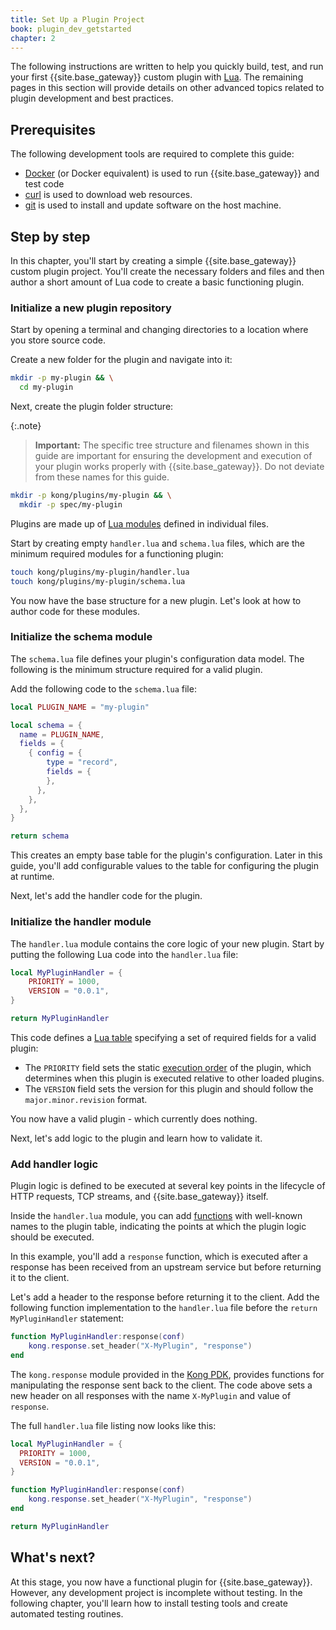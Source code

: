 ```yaml
---
title: Set Up a Plugin Project
book: plugin_dev_getstarted
chapter: 2
---
```


The following instructions are written to help you quickly build, test, and run your first 
{{site.base_gateway}} custom plugin with [Lua](http://www.lua.org/). The remaining pages in 
this section will provide details on other advanced topics related to 
plugin development and best practices.

## Prerequisites

The following development tools are required to complete this guide:

* [Docker](https://docs.docker.com/get-docker/) (or Docker equivalent) is used to run {{site.base_gateway}} and test code
* [curl](https://curl.se/) is used to download web resources. 
* [git](https://git-scm.com/book/en/v2/Getting-Started-Installing-Git) is used to install and update software on the host machine.

## Step by step

In this chapter, you'll start by creating a simple {{site.base_gateway}} custom plugin project. You'll
create the necessary folders and files and then author a short amount of Lua code to create a 
basic functioning plugin.

### Initialize a new plugin repository

Start by opening a terminal and changing directories to a location where you store source code. 

Create a new folder for the plugin and navigate into it:

```sh
mkdir -p my-plugin && \
  cd my-plugin
```

Next, create the plugin folder structure:

{:.note}
> **Important:** The specific tree structure and filenames shown in this guide are important for ensuring 
> the development and execution of your plugin works properly with {{site.base_gateway}}. Do not
> deviate from these names for this guide.

```sh
mkdir -p kong/plugins/my-plugin && \
  mkdir -p spec/my-plugin
```

Plugins are made up of [Lua modules](http://www.lua.org/manual/5.1/manual.html#5.3) defined in 
individual files. 

Start by creating empty `handler.lua` and `schema.lua` files, which are the minimum required modules
for a functioning plugin:

```sh
touch kong/plugins/my-plugin/handler.lua
touch kong/plugins/my-plugin/schema.lua
```

You now have the base structure for a new plugin. Let's look at how to author code for these modules.

### Initialize the schema module

 The `schema.lua` file defines your plugin's configuration data model. The following is the minimum structure 
 required for a valid plugin.

 Add the following code to the `schema.lua` file:

 ```lua
 local PLUGIN_NAME = "my-plugin"

 local schema = {
   name = PLUGIN_NAME,
   fields = {
     { config = {
         type = "record",
         fields = {
         },
       },
     },
   },
 }
 
 return schema
 ```
 
 This creates an empty base table for the plugin's configuration. 
 Later in this guide, you'll add configurable values to the table for configuring the plugin at runtime. 
 
 Next, let's add the handler code for the plugin.

### Initialize the handler module

 The `handler.lua` module contains the core logic of your new plugin.
 Start by putting the following Lua code into the `handler.lua` file:

 ```lua
 local MyPluginHandler = {
     PRIORITY = 1000,
     VERSION = "0.0.1",
 }

 return MyPluginHandler
 ```

 This code defines a [Lua table](https://www.lua.org/pil/2.5.html) specifying a set of required 
 fields for a valid plugin:

 * The `PRIORITY` field sets the static 
 [execution order](/gateway/{{page.release}}/plugin-development/custom-logic/#plugins-execution-order) 
 of the plugin, which determines when this plugin is executed relative to other loaded plugins.
 * The `VERSION` field sets the version for this plugin and should follow the `major.minor.revision` format.
 
You now have a valid plugin - which currently does nothing.

Next, let's add logic to the plugin and learn how to validate it.

### Add handler logic

Plugin logic is defined to be executed at several key points in the lifecycle of
HTTP requests, TCP streams, and {{site.base_gateway}} itself.

Inside the `handler.lua` module, you can add 
[functions](/gateway/{{page.release}}/plugin-development/custom-logic/#available-contexts)
with well-known names to the plugin table, indicating the points at which the plugin logic should be executed. 

In this example, you'll add a `response` function, which is executed after a response has been
received from an upstream service but before returning it to the client. 

Let's add a header to the response before returning it to the client. Add the following 
function implementation to the `handler.lua` file before the `return MyPluginHandler` statement:

```lua
function MyPluginHandler:response(conf)
    kong.response.set_header("X-MyPlugin", "response")
end
```

The `kong.response` module provided in the 
[Kong PDK](/gateway/{{page.release}}/plugin-development/pdk/), provides
functions for manipulating the response sent back to the client. The code above sets 
a new header on all responses with the name `X-MyPlugin` and value of `response`. 

The full `handler.lua` file listing now looks like this:

```lua
local MyPluginHandler = {
  PRIORITY = 1000,
  VERSION = "0.0.1",
}

function MyPluginHandler:response(conf)
    kong.response.set_header("X-MyPlugin", "response")
end

return MyPluginHandler
```

## What's next?

At this stage, you now have a functional plugin for {{site.base_gateway}}. 
However, any development project is incomplete without testing. In the following chapter, 
you'll learn how to install testing tools and create automated testing routines.
